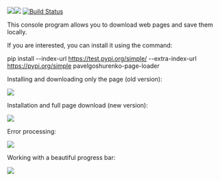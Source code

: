 <a href="https://codeclimate.com/github/PavelGoshurenko/python-project-lvl3/maintainability"><img src="https://api.codeclimate.com/v1/badges/4da33bb5f6c15b1053be/maintainability" /></a><a href="https://codeclimate.com/github/PavelGoshurenko/python-project-lvl3/test_coverage"><img src="https://api.codeclimate.com/v1/badges/4da33bb5f6c15b1053be/test_coverage" /></a>
[![Build Status](https://travis-ci.org/PavelGoshurenko/python-project-lvl3.svg?branch=master)](https://travis-ci.org/PavelGoshurenko/python-project-lvl3)


This console program allows you to download web pages and save them locally.

If you are interested, you can install it using the command:



pip install --index-url https://test.pypi.org/simple/ --extra-index-url https://pypi.org/simple pavelgoshurenko-page-loader

Installing and downloading only the page (old version):

<a href="https://asciinema.org/a/qp7lMhMVJ09QlCseTXMHyEBVh" target="_blank"><img src="https://asciinema.org/a/qp7lMhMVJ09QlCseTXMHyEBVh.svg" /></a>

Installation and full page download (new version):

<a href="https://asciinema.org/a/lHPamok7mhQI6hmnZltrqaPSo" target="_blank"><img src="https://asciinema.org/a/lHPamok7mhQI6hmnZltrqaPSo.svg" /></a>

Error processing:

<a href="https://asciinema.org/a/bo4a74v3NirxwKSZ9S2VIfgZd" target="_blank"><img src="https://asciinema.org/a/bo4a74v3NirxwKSZ9S2VIfgZd.svg" /></a>

Working with a beautiful progress bar:

<a href="https://asciinema.org/a/rLa5TyQ578o7835BYKhziQWwS" target="_blank"><img src="https://asciinema.org/a/rLa5TyQ578o7835BYKhziQWwS.svg" /></a>

